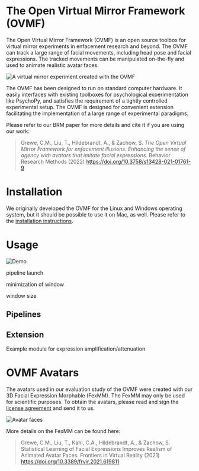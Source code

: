 # The Open Virtual Mirror Framework (OVMF)


The Open Virtual Mirror Framework (OVMF) is an open source toolbox for virtual mirror experiments in enfacement research and beyond.
The OVMF can track a large range of facial movements, including head pose and facial expressions.
The tracked movements can be manipulated on-the-fly and used to animate realistic avatar faces.

![A virtual mirror experiment created with the OVMF](./data/framework.jpg)

The OVMF has been designed to run on standard computer hardware.
It easily interfaces with existing toolboxes for psychological experimentation like PsychoPy, and satisfies the requirement of a tightly controlled experimental setup.
The OVMF is designed for convenient extension facilitating the implementation of a large range of experimental paradigms.



Please refer to our BRM paper for more details and cite it if you are using our work:

> Grewe, C.M., Liu, T., Hildebrandt, A., & Zachow, S. *The Open Virtual Mirror Framework for enfacement illusions. Enhancing the sense of agency with avatars that imitate facial expressions.* Behavior Research Methods (2022) https://doi.org/10.3758/s13428-021-01761-9



# Installation

We originally developed the OVMF for the Linux and Windows operating system, but it should be possible to use it on Mac, as well.
Please refer to the [installation instructions](./INSTALLATION.md).


# Usage

![Demo](data/demo_tracking.gif)

pipeline launch

minimization of window

window size


## Pipelines

## Extension

Example module for expression amplification/attenuation

# OVMF Avatars

The avatars used in our evaluation study of the OVMF were created with our 3D Facial Expression Morphable (FexMM).
The FexMM may only be used for scientific purposes.
To obtain the avatars, please read and sign the [license agreement](data/fexmm_license_agreement.pdf) and send it to us.

![Avatar faces](./data/avatars.jpg)

More details on the FexMM can be found here:

> Grewe, C.M., Liu, T., Kahl, C.A., Hildebrandt, A., & Zachow, S. Statistical Learning of Facial Expressions Improves Realism of Animated Avatar Faces. Frontiers in Virtual Reality (2021) https://doi.org/10.3389/frvir.2021.619811
